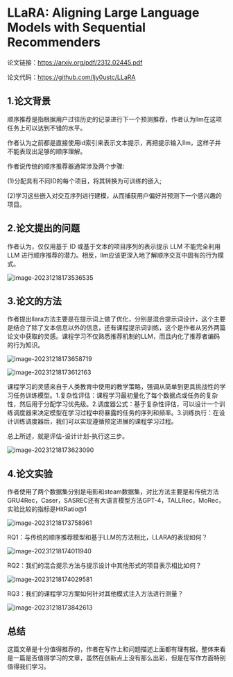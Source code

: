 # LLaRA: Aligning Large Language Models with Sequential Recommenders

论文链接：https://arxiv.org/pdf/2312.02445.pdf

论文代码：https://github.com/ljy0ustc/LLaRA

## 1.论文背景

顺序推荐是指根据用户过往历史的记录进行下一个预测推荐，作者认为llm在这项任务上可以达到不错的水平。

作者认为之前都是直接使用id索引来表示文本提示，再把提示输入llm，这样子并不能表现出足够的顺序理解。

作者说传统的顺序推荐器通常涉及两个步骤:

(1)分配具有不同ID的每个项目，将其转换为可训练的嵌入;

(2)学习这些嵌入对交互序列进行建模，从而捕获用户偏好并预测下一个感兴趣的项目。



## 2.论文提出的问题

作者认为，仅仅用基于 ID 或基于文本的项目序列的表示提示 LLM 不能完全利用 LLM 进行顺序推荐的潜力。相反，llm应该更深入地了解顺序交互中固有的行为模式。

![image-20231218173536535](C:\Users\Administrator\AppData\Roaming\Typora\typora-user-images\image-20231218173536535.png)

## 3.论文的方法

作者提出llara方法主要是在提示词上做了优化，分别是混合提示词设计，这个主要是结合了除了文本信息以外的信息，还有课程提示词训练，这个是作者从另外两篇论文中获取的灵感。课程学习不仅熟悉推荐机制的LLM，而且内化了推荐者编码的行为知识。

![image-20231218173658719](C:\Users\Administrator\AppData\Roaming\Typora\typora-user-images\image-20231218173658719.png)

![image-20231218173612163](C:\Users\Administrator\AppData\Roaming\Typora\typora-user-images\image-20231218173612163.png)

课程学习的灵感来自于人类教育中使用的教学策略，强调从简单到更具挑战性的学习任务训练模型。1.复杂性评估：课程学习最初量化了每个数据点或任务的复杂性，然后用于分配学习优先级。2.调度器公式：基于复杂性评估，可以设计一个训练调度器来决定模型在学习过程中将暴露的任务的序列和频率。3.训练执行：在设计训练调度器后，我们可以实现遵循预定进展的课程学习过程。

总上所述，就是评估-设计计划-执行这三步。

![image-20231218173623090](C:\Users\Administrator\AppData\Roaming\Typora\typora-user-images\image-20231218173623090.png)

## 4.论文实验



作者使用了两个数据集分别是电影和steam数据集，对比方法主要是和传统方法GRU4Rec，Caser，SASREC还有大语言模型方法GPT-4，TALLRec，MoRec，实验比较的指标是HitRatio@1

![image-20231218173758961](C:\Users\Administrator\AppData\Roaming\Typora\typora-user-images\image-20231218173758961.png)

RQ1：与传统的顺序推荐模型和基于LLM的方法相比，LLARA的表现如何？

![image-20231218174011940](C:\Users\Administrator\AppData\Roaming\Typora\typora-user-images\image-20231218174011940.png)

RQ2：我们的混合提示方法与提示设计中其他形式的项目表示相比如何？

![image-20231218174029581](C:\Users\Administrator\AppData\Roaming\Typora\typora-user-images\image-20231218174029581.png)

RQ3：我们的课程学习方案如何针对其他模式注入方法进行测量？

![image-20231218173842613](C:\Users\Administrator\AppData\Roaming\Typora\typora-user-images\image-20231218173842613.png)

## 总结

这篇文章是十分值得推荐的，作者在写作上和问题描述上面都有理有据，整体来看是一篇是否值得学习的文章，虽然在创新点上没有那么出彩，但是在写作方面特别值得我们学习。